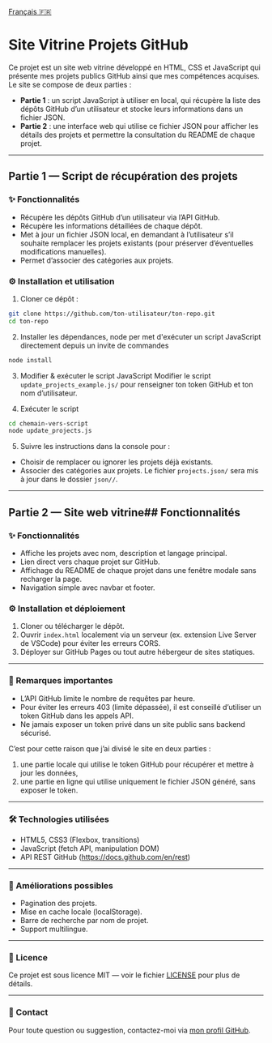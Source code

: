 [Français 🇫🇷](README.fr.md)

# Site Vitrine Projets GitHub

Ce projet est un site web vitrine développé en HTML, CSS et JavaScript qui présente mes projets publics GitHub ainsi que mes compétences acquises.  
Le site se compose de deux parties :

- **Partie 1** : un script JavaScript à utiliser en local, qui récupère la liste des dépôts GitHub d’un utilisateur et stocke leurs informations dans un fichier JSON.
- **Partie 2** : une interface web qui utilise ce fichier JSON pour afficher les détails des projets et permettre la consultation du README de chaque projet.

---

## Partie 1 — Script de récupération des projets

### ✨ Fonctionnalités

- Récupère les dépôts GitHub d’un utilisateur via l’API GitHub.
- Récupère les informations détaillées de chaque dépôt.
- Met à jour un fichier JSON local, en demandant à l’utilisateur s’il souhaite remplacer les projets existants (pour préserver d’éventuelles modifications manuelles).
- Permet d’associer des catégories aux projets.

### ⚙️ Installation et utilisation

1. Cloner ce dépôt :

```bash
git clone https://github.com/ton-utilisateur/ton-repo.git
cd ton-repo
```

2. Installer les dépendances, node per met d'exécuter un script JavaScript directement depuis un invite de commandes

```bash
node install
```

3. Modifier & exécuter le script JavaScript
Modifier le script `update_projects_example.js/` pour renseigner ton token GitHub et ton nom d’utilisateur.

4. Exécuter le script
```bash
cd chemain-vers-script
node update_projects.js
```
5. Suivre les instructions dans la console pour :
- Choisir de remplacer ou ignorer les projets déjà existants.
- Associer des catégories aux projets.
Le fichier `projects.json/` sera mis à jour dans le dossier `json//`.

---

## Partie 2 — Site web vitrine## Fonctionnalités

### ✨ Fonctionnalités
- Affiche les projets avec nom, description et langage principal.
- Lien direct vers chaque projet sur GitHub.
- Affichage du README de chaque projet dans une fenêtre modale sans recharger la page.
- Navigation simple avec navbar et footer.

### ⚙️ Installation et déploiement

1. Cloner ou télécharger le dépôt.
2. Ouvrir `index.html` localement via un serveur (ex. extension Live Server de VSCode) pour éviter les erreurs CORS.
3. Déployer sur GitHub Pages ou tout autre hébergeur de sites statiques.

---

### 💬 Remarques importantes

- L’API GitHub limite le nombre de requêtes par heure.
- Pour éviter les erreurs 403 (limite dépassée), il est conseillé d’utiliser un token GitHub dans les appels API.
- Ne jamais exposer un token privé dans un site public sans backend sécurisé.
  
C’est pour cette raison que j’ai divisé le site en deux parties :
1. une partie locale qui utilise le token GitHub pour récupérer et mettre à jour les données,
2. une partie en ligne qui utilise uniquement le fichier JSON généré, sans exposer le token.

---

### 🛠️ Technologies utilisées

- HTML5, CSS3 (Flexbox, transitions)
- JavaScript (fetch API, manipulation DOM)
- API REST GitHub (https://docs.github.com/en/rest)

---

### 🔩 Améliorations possibles

- Pagination des projets.
- Mise en cache locale (localStorage).
- Barre de recherche par nom de projet.
- Support multilingue.

---

### 🪪 Licence

Ce projet est sous licence MIT — voir le fichier [LICENSE](LICENSE) pour plus de détails.

---

### 📧 Contact

Pour toute question ou suggestion, contactez-moi via [mon profil GitHub](https://github.com/qhzmn).

